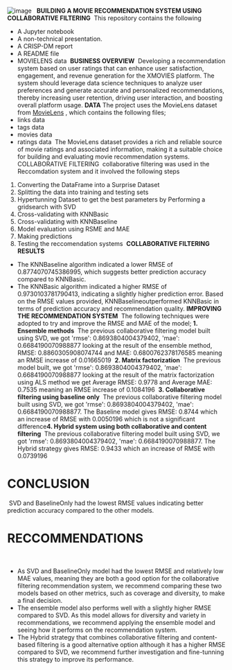 ![image](https://github.com/b-irungu/PHASE-4/assets/122228492/3287a47b-3eb6-4730-a7d5-62e7e04491f9)
​
​
**BUILDING A MOVIE RECOMMENDATION SYSTEM USING COLLABORATIVE FILTERING**
​
This repository contains the following
​
* A Jupyter notebook
* A non-technical presentation.
* A CRISP-DM report
* A README file
* MOVIELENS data
​
**BUSINESS OVERVIEW**
​
Developing a recommendation system based on user ratings that can enhance user satisfaction, engagement, and revenue generation for the XMOVIES platform. The system should leverage data science techniques to analyze user preferences and generate accurate and personalized recommendations, thereby increasing user retention, driving user interaction, and boosting overall platform usage.
**DATA**
The project uses the MovieLens dataset from [MovieLens](http://movielens.org) , which contains the following files;
​
* links data
* tags data
* movies data
* ratings data
​
The MovieLens dataset provides a rich and reliable source of movie ratings and associated information, making it a suitable choice for building and evaluating movie recommendation systems.
​
COLLABORATIVE FILTERING
​
collaborative filtering was used in the Reccomdation system and it involved the following steps
1. Converting the DataFrame into a Surprise Dataset
2. Splitting the data into training and testing sets
3. Hypertunning Dataset to get the best parameters by Performing a gridsearch with SVD
4. Cross-validating with KNNBasic
5. Cross-validating with KNNBaseline
6. Model evaluation using RSME and MAE
7. Making predictions
8. Testing the reccomendation systems
​
**COLLABORATIVE FILTERING RESULTS**
* The KNNBaseline algorithm indicated a lower RMSE of 0.8774070745386995, which suggests better prediction accuracy compared to KNNBasic.
* The KNNBasic algorithm indicated a higher RMSE of 0.9730103781790413, indicating a slightly higher prediction error.
​
Based on the RMSE values provided, KNNBaselineoutperformed KNNBasic in terms of prediction accuracy and recommendation quality.
​
**IMPROVING THE RECOMMENDATION SYSTEM**
​
The following techniques were adopted to try and improve the RMSE and MAE of the model;
**1. Ensemble methods**
​
The previous collaborative filtering model built using SVD, we got 'rmse': 0.8693804004379402, 'mae': 0.6684190070988877 looking at the result of the ensemble method, RMSE: 0.8860305908074744 and MAE: 0.6800762378176585 meaning an RMSE increase of 0.01665019 
​
**2. Matrix factorization**
​
The previous model built, we got 'rmse': 0.8693804004379402, 'mae': 0.6684190070988877 looking at the result of the matrix factorization using ALS method we get Average RMSE: 0.9778 and Average MAE: 0.7535 meaning an RMSE increase of 0.1084196
​
**3. Collaborative filtering using baseline only**
​
The previous collaborative filtering model built using SVD, we got 'rmse': 0.8693804004379402, 'mae': 0.6684190070988877. The Baseline model gives RMSE: 0.8744 which an increase of RMSE with 0.0050196 which is not a significant difference
​
**4. Hybrid system using both collaborative and content filtering**
​
The previous collaborative filtering model built using SVD, we got 'rmse': 0.8693804004379402, 'mae': 0.6684190070988877. The Hybrid strategy gives RMSE: 0.9433 which an increase of RMSE with 0.0739196
​
# CONCLUSION 
​
SVD and BaselineOnly had the lowest RMSE values indicating better prediction accuracy compared to the other models. 
​
# RECCOMMENDATIONS
​
* As SVD and BaselineOnly model had the lowest RMSE and relatively low MAE values, meaning they are both a good option for the collaborative filtering recommendation system, we recommend comparing these two models based on other metrics, such as coverage and diversity, to make a final decision.
* The ensemble model also performs well with a slightly higher RMSE compared to SVD. As this model allows for diversity and variety in recommendations, we recommend applying the ensemble model and seeing how it performs on the recommendation system.
* The Hybrid strategy that combines collaborative filtering and content-based filtering is a good alternative option although it has a higher RMSE compared to SVD, we recommend further investigation and fine-tunning this strategy to improve its performance.
